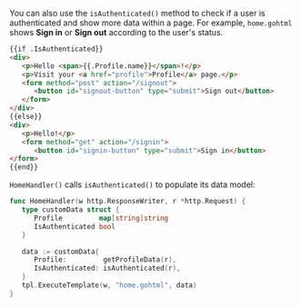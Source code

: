 You can also use the `isAuthenticated()` method to check if a user is authenticated and show more data within a page. For example, `home.gohtml` shows **Sign in** or **Sign out** according to the user's status.

```html
{{if .IsAuthenticated}}
<div>
   <p>Hello <span>{{.Profile.name}}</span>!</p>
   <p>Visit your <a href="profile">Profile</a> page.</p>
   <form method="post" action="/signout">
      <button id="signout-button" type="submit">Sign out</button>
   </form>
</div>
{{else}}
<div>
   <p>Hello!</p>
   <form method="get" action="/signin">
      <button id="signin-button" type="submit">Sign in</button>
</form>
{{end}}
```

`HomeHandler()` calls `isAuthenticated()` to populate its data model:

```go
func HomeHandler(w http.ResponseWriter, r *http.Request) {
   type customData struct {
      Profile         map[string]string
      IsAuthenticated bool
   }

   data := customData{
      Profile:         getProfileData(r),
      IsAuthenticated: isAuthenticated(r),
   }
   tpl.ExecuteTemplate(w, "home.gohtml", data)
}
```
